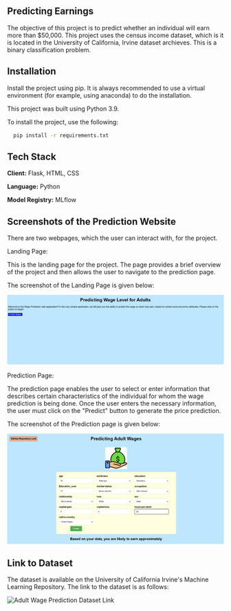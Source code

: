 ## Predicting Earnings

The objective of this project is to predict whether an individual will earn more than $50,000. This project uses the census income dataset, which is  it is located in the University of California, Irvine dataset archieves. This is a binary classification problem.

## Installation

Install the project using pip. It is always recommended to use a virtual environment (for example, using anaconda) to do the installation.

This project was built using Python 3.9.

To install the project, use the following: 

```bash
  pip install -r requirements.txt
```
    
## Tech Stack

**Client:** Flask, HTML, CSS

**Language:** Python

**Model Registry:** MLflow

## Screenshots of the Prediction Website 

There are two webpages, which the user can interact with, for the project. 

Landing Page:

This is the landing page for the project. The page provides a brief overview of the project and then allows the user to navigate to the prediction page. 

The screenshot of the Landing Page is given below:

![Landing Page Screenshot Link](https://github.com/abbeymaj80/my-ml-datasets/blob/master/screenshots/LandingPage_AdultWages.png)

Prediction Page:

The prediction page enables the user to select or enter information that describes certain characteristics of the individual for whom the wage prediction is being done. Once the user enters the necessary information, the user must click on the "Predict" button to generate the price prediction.

The screenshot of the Prediction page is given below:

![Prediction page Screenshot Link](https://github.com/abbeymaj80/my-ml-datasets/blob/master/screenshots/PredictionPage_AdultWages.png)

## Link to Dataset

The dataset is available on the University of California Irvine's Machine Learning Repository. The link to the dataset is as follows:

 ![Adult Wage Prediction Dataset Link](https://archive.ics.uci.edu/dataset/2/adult)
